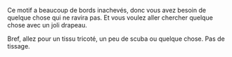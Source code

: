 Ce motif a beaucoup de bords inachevés, donc vous avez besoin de quelque chose qui ne ravira pas. Et vous voulez aller chercher quelque chose avec un joli drapeau.

Bref, allez pour un tissu tricoté, un peu de scuba ou quelque chose. Pas de tissage.
